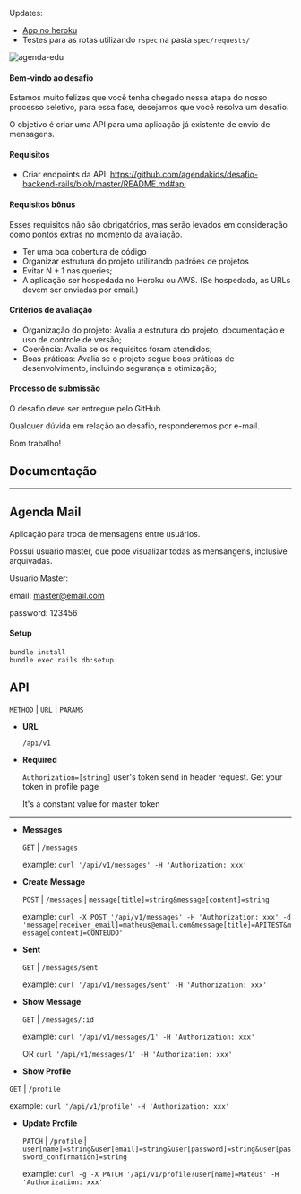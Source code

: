 Updates:
- [App no heroku](https://pacific-woodland-86523.herokuapp.com/)
- Testes para as rotas utilizando `rspec` na pasta `spec/requests/`

![agenda-edu](https://user-images.githubusercontent.com/2385859/60444694-11889500-9bf4-11e9-9e9b-cc1e10fe173a.gif)

#### Bem-vindo ao desafio

Estamos muito felizes que você tenha chegado nessa etapa do nosso processo seletivo, para essa fase, desejamos que você resolva um desafio.

O objetivo é criar uma API para uma aplicação já existente de envio de mensagens.

#### Requisitos

- Criar endpoints da API: https://github.com/agendakids/desafio-backend-rails/blob/master/README.md#api

#### Requisitos bônus

Esses requisitos não são obrigatórios, mas serão levados em consideração como pontos extras no momento da avaliação.

- Ter uma boa cobertura de código
- Organizar estrutura do projeto utilizando padrões de projetos
- Evitar N + 1 nas queries;
- A aplicação ser hospedada no Heroku ou AWS. (Se hospedada, as URLs devem ser enviadas por email.)

#### Critérios de avaliação

- Organização do projeto: Avalia a estrutura do projeto, documentação e uso de controle de versão;
- Coerência: Avalia se os requisitos foram atendidos;
- Boas práticas: Avalia se o projeto segue boas práticas de desenvolvimento, incluindo segurança e otimização;

#### Processo de submissão

O desafio deve ser entregue pelo GitHub.

Qualquer dúvida em relação ao desafio, responderemos por e-mail.

Bom trabalho!


## Documentação
----

**Agenda Mail**
----

Aplicação para troca de mensagens entre usuários.

Possui usuario master, que pode visualizar todas as mensangens, inclusive arquivadas.

Usuario Master:

email: master@email.com

password: 123456

#### Setup

```
bundle install
bundle exec rails db:setup
```

**API**
----

`METHOD` | `URL` | `PARAMS`

* **URL**

  `/api/v1`

* **Required**

  `Authorization=[string]` user's token send in header request. Get your token in profile page

  It's a constant value for master token

----

* **Messages**

    `GET` | `/messages`

    example: `curl '/api/v1/messages' -H 'Authorization: xxx'`

* **Create Message**

  `POST` | `/messages` | `message[title]=string&message[content]=string`

  example: `curl -X POST '/api/v1/messages' -H 'Authorization: xxx' -d 'message[receiver_email]=matheus@email.com&message[title]=APITEST&message[content]=CONTEUDO'`

* **Sent**

    `GET` | `/messages/sent`

    example: `curl '/api/v1/messages/sent' -H 'Authorization: xxx'`

* **Show Message**

  `GET` | `/messages/:id`

  example: `curl '/api/v1/messages/1' -H 'Authorization: xxx'`

  OR `curl '/api/v1/messages/1' -H 'Authorization: xxx'`

* **Show Profile**

`GET` | `/profile`

example: `curl '/api/v1/profile' -H 'Authorization: xxx'`

* **Update Profile**

  `PATCH` | `/profile` | `user[name]=string&user[email]=string&user[password]=string&user[password_confirmation]=string`

  example: `curl -g -X PATCH '/api/v1/profile?user[name]=Mateus' -H 'Authorization: xxx'`

